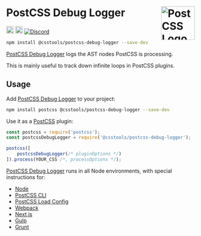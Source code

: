 # PostCSS Debug Logger [<img src="https://postcss.github.io/postcss/logo.svg" alt="PostCSS Logo" width="90" height="90" align="right">][PostCSS]

[<img alt="npm version" src="https://img.shields.io/npm/v/@csstools/postcss-debug-logger.svg" height="20">][npm-url] [<img alt="Build Status" src="https://github.com/csstools/postcss-plugins/actions/workflows/test.yml/badge.svg?branch=main" height="20">][cli-url] [<img alt="Discord" src="https://shields.io/badge/Discord-5865F2?logo=discord&logoColor=white">][discord]

```bash
npm install @csstools/postcss-debug-logger --save-dev
```

[PostCSS Debug Logger] logs the AST nodes PostCSS is processing.

This is mainly useful to track down infinite loops in PostCSS plugins.

## Usage

Add [PostCSS Debug Logger] to your project:

```bash
npm install postcss @csstools/postcss-debug-logger --save-dev
```

Use it as a [PostCSS] plugin:

```js
const postcss = require('postcss');
const postcssDebugLogger = require('@csstools/postcss-debug-logger');

postcss([
	postcssDebugLogger(/* pluginOptions */)
]).process(YOUR_CSS /*, processOptions */);
```

[PostCSS Debug Logger] runs in all Node environments, with special
instructions for:

- [Node](INSTALL.md#node)
- [PostCSS CLI](INSTALL.md#postcss-cli)
- [PostCSS Load Config](INSTALL.md#postcss-load-config)
- [Webpack](INSTALL.md#webpack)
- [Next.js](INSTALL.md#nextjs)
- [Gulp](INSTALL.md#gulp)
- [Grunt](INSTALL.md#grunt)

[cli-url]: https://github.com/csstools/postcss-plugins/actions/workflows/test.yml?query=workflow/test

[discord]: https://discord.gg/bUadyRwkJS
[npm-url]: https://www.npmjs.com/package/@csstools/postcss-debug-logger

[PostCSS]: https://github.com/postcss/postcss
[PostCSS Debug Logger]: https://github.com/csstools/postcss-plugins/tree/main/plugins/postcss-debug-logger
